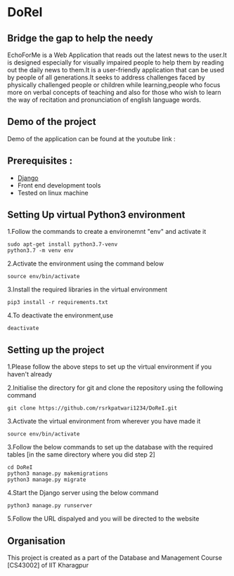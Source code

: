 # DoReI
## Bridge the gap to help the needy
EchoForMe is a Web Application that reads out the latest news to the user.It is designed especially for visually impaired people to help them by reading out the daily news to them.It is a user-friendly application that can be used by people of all generations.It seeks to address challenges faced by physically challenged people or children while learning,people who focus more on verbal concepts of teaching and also for those who wish to learn the way of recitation and pronunciation of english language words.

## Demo of the project
Demo of the application can be found at the youtube link : 

## Prerequisites :
- [Django](https://developer.mozilla.org/en-US/docs/Learn/Server-side/Django/Introduction)
- Front end development tools
- Tested on linux machine

## Setting Up virtual Python3 environment
1.Follow the commands to create a environemnt "env" and activate it
```
sudo apt-get install python3.7-venv
python3.7 -m venv env
```

2.Activate the environment using the command below
```
source env/bin/activate
```
3.Install the required libraries in the virtual environment
```
pip3 install -r requirements.txt
```
4.To deactivate the environment,use
```
deactivate
```
## Setting up the project
1.Please follow the above steps to set up the virtual environment if you haven't already

2.Initialise the directory for git and clone the repository using the following command
```
git clone https://github.com/rsrkpatwari1234/DoReI.git
```
3.Activate the virtual environment from wherever you have made it
```
source env/bin/activate
```
3.Follow the below commands to set up the database with the required tables [in the same directory where you did step 2]
```
cd DoReI
python3 manage.py makemigrations
python3 manage.py migrate
```
4.Start the Django server using the below command
```
python3 manage.py runserver 
```
5.Follow the URL dispalyed and you will be directed to the website

## Organisation 
This project is created as a part of the Database and Management Course [CS43002] of IIT Kharagpur
 

